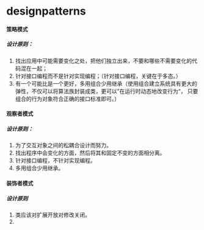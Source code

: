 # designpatterns

#### 策略模式
##### 设计原则：
1. 找出应用中可能需要变化之处，把他们独立出来，不要和哪些不需要变化的代码混在一起；
2. 针对接口编程而不是针对实现编程；（针对接口编程，关键在于多态。）
3. 有一个可能比是一个更好，多用组合少用继承（使用组合建立系统具有更大的弹性，不仅可以将算法族封装成类，更可以”在运行时动态地改变行为“，
只要组合的行为对象符合正确的接口标准即可。）

#### 观察者模式
##### 设计原则：
1. 为了交互对象之间的松耦合设计而努力。
2. 找出程序中会变化的方面，然后将其和固定不变的方面相分离。
3. 针对接口编程，不针对实现编程。
4. 多用组合少用继承。

#### 装饰者模式

##### 设计原则
1. 类应该对扩展开放对修改关闭。
2. 


